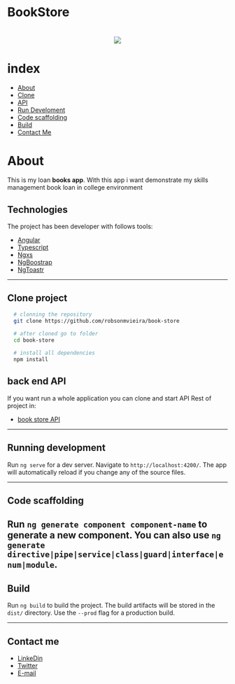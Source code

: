 # BookStore
<h1 align="center">
  <img src="https://ik.imagekit.io/mfd3uknhyzk/screenshot-localhost_4200-2020.12.10-17_15_41_NX9oivrpY.png" />
</h1>

# index
- [About](#-About)
- [Clone](#-Clone-project)
- [API](#-back-end-API)
- [Run Develoment](#-)
- [Code scaffolding](#-Running-development)
- [Build](#-Build)
- [Contact Me](#-Contact-me)

# About

This is my loan **books app**. With this app i want demonstrate my skills management book loan in college environment

## Technologies
 The project has been developer with follows tools: 

 - [Angular](https://angular.io/)
 - [Typescript](https://www.typescriptlang.org/)
 - [Ngxs](https://www.ngxs.io/)
 - [NgBoostrap](https://ng-bootstrap.github.io/#/home)
 - [NgToastr](https://ngx-toastr.vercel.app/)

---
## Clone project

```bash
  # clonning the repository
  git clone https://github.com/robsonmvieira/book-store

  # after cloned go to folder
  cd book-store
  
  # install all dependencies
  npm install

```

## back end API
If you want run a whole application you can clone and start API Rest of project in:
 - [book store API](https://github.com/robsonmvieira/book-store-api) 
---
 ## Running development 

Run `ng serve` for a dev server. Navigate to `http://localhost:4200/`. The app will automatically reload if you change any of the source files.

---
## Code scaffolding

Run `ng generate component component-name` to generate a new component. You can also use `ng generate directive|pipe|service|class|guard|interface|enum|module`.
---
## Build

Run `ng build` to build the project. The build artifacts will be stored in the `dist/` directory. Use the `--prod` flag for a production build.

---
## Contact me

- [LinkeDin](https://www.linkedin.com/in/robsonmaia/)
- [Twitter](https://twitter.com/rmaia15)
- [E-mail](robsonmvieira@gmail.com)
